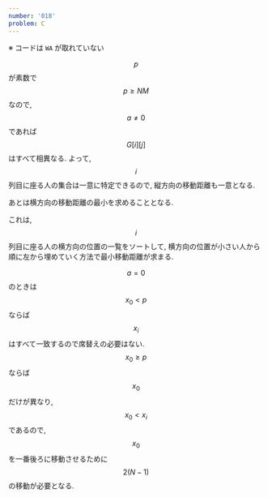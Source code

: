 ```yaml
---
number: '018'
problem: C
---
```

※ コードは `WA` が取れていない

$$ p $$ が素数で $$ p \geq NM $$ なので, $$ a \neq 0 $$ であれば $$ G[i][j] $$ はすべて相異なる. よって, $$ i $$ 列目に座る人の集合は一意に特定できるので, 縦方向の移動距離も一意となる.

あとは横方向の移動距離の最小を求めることとなる.

これは, $$ i $$ 列目に座る人の横方向の位置の一覧をソートして, 横方向の位置が小さい人から順に左から埋めていく方法で最小移動距離が求まる.

$$ a = 0 $$ のときは $$ x_0 \lt p $$ ならば $$ x_i $$ はすべて一致するので席替えの必要はない. $$ x_0 \geq p $$ ならば $$ x_0 $$ だけが異なり, $$ x_0 \lt x_i $$ であるので, $$ x_0 $$ を一番後ろに移動させるために $$ 2(N-1) $$ の移動が必要となる.
